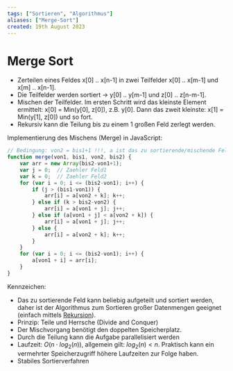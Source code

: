 ```yaml
---
tags: ["Sortieren", "Algorithmus"]
aliases: ["Merge-Sort"]
created: 19th August 2023
---
```


# Merge Sort

- Zerteilen eines Feldes x[0] .. x[n-1] in zwei Teilfelder x[0] .. x[m-1] und x[m] .. x[n-1].
- Die Teilfelder werden sortiert → y[0] .. y[m-1] und z[0] .. z[n-m-1].
- Mischen der Teilfelder. Im ersten Schritt wird das kleinste Element ermittelt: x[0] = Min(y[0], z[0]), z.B. y[0]. Dann das zweit kleinste: x[1] = Min(y[1], z[0]) und so fort.
- Rekursiv kann die Teilung bis zu einem 1 großen Feld zerlegt werden.

Implementierung des Mischens (Merge) in JavaScript:

```javascript
// Bedingung: von2 = bis1+1 !!!, a ist das zu sortierende/mischende Feld
function merge(von1, bis1, von2, bis2) {
    var arr = new Array(bis2-von1+1);
    var j = 0;	// Zaehler Feld1
    var k = 0;	// Zaehler Feld2
    for (var i = 0; i <= (bis2-von1); i++) {
        if (j > (bis1-von1)) {
            arr[i] = a[von2 + k]; k++;
        } else if (k > bis2-von2) {
            arr[i] = a[von1 + j]; j++;
        } else if (a[von1 + j] < a[von2 + k]) {
            arr[i] = a[von1 + j]; j++;
        } else {
            arr[i] = a[von2 + k]; k++;
        }
    }
    for (var i = 0; i <= (bis2-von1); i++) {
        a[von1 + i] = arr[i];
    }
}
```

Kennzeichen:

- Das zu sortierende Feld kann beliebig aufgeteilt und sortiert werden, daher ist der Algorithmus zum Sortieren großer Datenmengen geeignet (einfach mittels [Rekursion](../ds-algo/Rekursion.md)).
- Prinzip: Teile und Herrsche (Divide and Conquer)
- Der Mischvorgang benötigt den doppelten Speicherplatz.
- Durch die Teilung kann die Aufgabe parallelisiert werden
- Laufzeit: $O(n\cdot log_2(n))$, allgemein gilt: $log_2(n) < n$. Praktisch kann ein vermehrter Speicherzugriff höhere Laufzeiten zur Folge haben.
- Stabiles Sortierverfahren